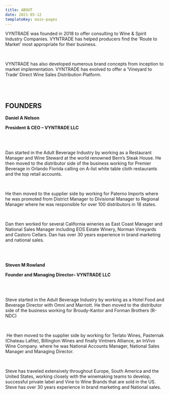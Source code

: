 ```yaml
---
title: ABOUT
date: 2021-05-12
templateKey: main-pages
---
```

<!--StartFragment-->

VYNTRADE was founded in 2018 to offer consulting to Wine & Spirit Industry Companies.​ VYNTRADE has helped producers find the ‘Route to Market’ most appropriate for their business.​

</br>

VYNTRADE has also developed numerous brand concepts from inception to market implementation.​ VYNTRADE has evolved to offer a ‘Vineyard to Trade’ Direct Wine Sales Distribution Platform.

</br></br>

## FOUNDERS​

**Daniel A Nelson**

**President & CEO – VYNTRADE LLC​**

</br></br>

Dan started in the Adult Beverage Industry by working as a Restaurant Manager and Wine Steward at the world renowned Bern’s Steak House. He then moved to the distributor side of the business working for Premier Beverage in Orlando Florida calling on A-list white table cloth restaurants and the top retail accounts.​

</br>

He then moved to the supplier side by working for Paterno Imports where he was promoted from District Manager to Divisional Manager to Regional Manager where he was responsible for over 100 distributors in 18 states.​

</br>

Dan then worked for several California wineries as East Coast Manager and National Sales Manager including EOS Estate Winery, Norman Vineyards and Castoro Cellars.​ Dan has over 30 years experience in brand marketing and national sales.​

</br></br>

**Steven M Rowland**

**Founder and Managing Director– VYNTRADE LLC**

</br></br>

Steve started in the Adult Beverage Industry by working as a Hotel Food and Beverage Director with Omni and Marriott. He then moved to the distributor side of the business working for Broudy-Kantor and Forman Brothers (R-NDC)​

</br>

​ He then moved to the supplier side by working for Terlato Wines, Pasternak (Chateau Lafite), Billington Wines and finally Vintners Alliance, an InVivo Wine Company. where he was National Accounts Manager, National Sales Manager and Managing Director.

</br>

Steve has traveled extensively throughout Europe, South America and the United States, working closely with the winemaking teams to develop, successful private label and Vine to Wine Brands that are sold in the US.​ ​ Steve has over 30 years experience in brand marketing and National sales.​

<!--EndFragment-->